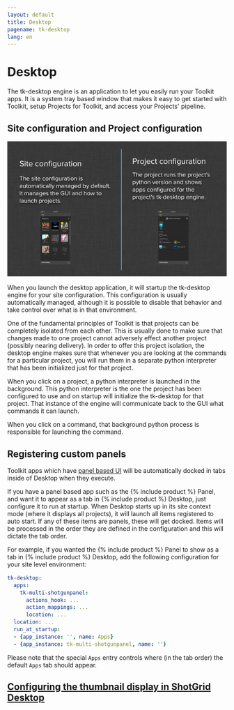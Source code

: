 ```yaml
---
layout: default
title: Desktop
pagename: tk-desktop
lang: en
---
```


# Desktop

The tk-desktop engine is an application to let you easily run your Toolkit apps. It is a system tray based window that makes it easy to get started with Toolkit, setup Projects for Toolkit, and access your Projects' pipeline.

## Site configuration and Project configuration

![Processes](../images/engines/processes.png)

When you launch the desktop application, it will startup the tk-desktop engine for your site configuration.  This configuration is usually automatically managed, although it is possible to disable that behavior and take control over what is in that environment.

One of the fundamental principles of Toolkit is that projects can be completely isolated from each other.  This is usually done to make sure that changes made to one project cannot adversely effect another project (possibly nearing delivery). In order to offer this project isolation, the desktop engine makes sure that whenever you are looking at the commands for a particular project, you will run them in a separate python interpreter that has been initialized just for that project.

When you click on a project, a python interpreter is launched in the background. This python interpreter is the one the project has been configured to use and on startup will initialize the tk-desktop for that project.  That instance of the engine will communicate back to the GUI what commands it can launch.

When you click on a command, that background python process is responsible for launching the command.

## Registering custom panels

Toolkit apps which have [panel based UI](https://developer.shotgridsoftware.com/tk-core/platform.html#sgtk.platform.Engine.show_panel) will be automatically docked in tabs inside of Desktop when they execute. 

If you have a panel based app such as the {% include product %} Panel, and want it to appear as a tab in {% include product %} Desktop, just configure it to run at startup. When Desktop starts up in its site context mode (where it displays all projects), it will launch all items registered to auto start. If any of these items are panels, these will get docked. Items will be processed in the order they are defined in the configuration and this will dictate the tab order.

For example, if you wanted the {% include product %} Panel to show as a tab in {% include product %} Desktop, add the following configuration for your site level environment:

```yaml
tk-desktop:
  apps:
    tk-multi-shotgunpanel:
      actions_hook: ...
      action_mappings: ...
      location: ...
  location: ...
  run_at_startup:
  - {app_instance: '', name: Apps}
  - {app_instance: tk-multi-shotgunpanel, name: ''}
```

Please note that the special `Apps` entry controls where (in the tab order) the default `Apps` tab should appear.

## [Configuring the thumbnail display in ShotGrid Desktop](https://developer.shotgridsoftware.com/8085533c/?title=ShotGrid+Integrations+Admin+Guide#configuring-the-thumbnail-display-in-shotgrid-desktop)